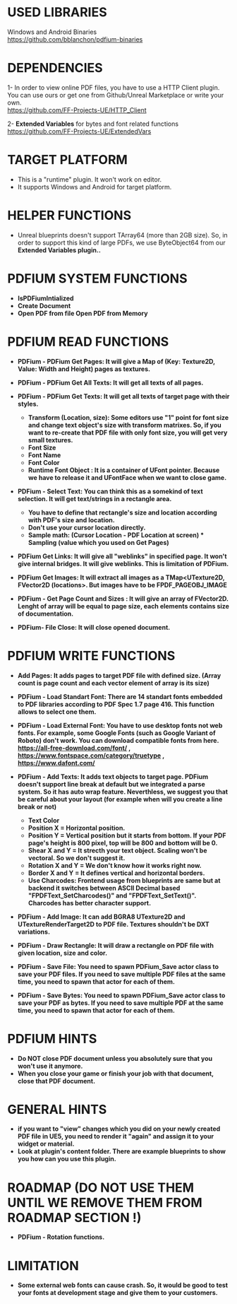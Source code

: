 # USED LIBRARIES
Windows and Android Binaries<br />
https://github.com/bblanchon/pdfium-binaries

# DEPENDENCIES
1- In order to view online PDF files, you have to use a HTTP Client plugin. You can use ours or get one from Github/Unreal Marketplace or write your own.<br />
https://github.com/FF-Projects-UE/HTTP_Client

2- <b>Extended Variables</b> for bytes and font related functions<br />
https://github.com/FF-Projects-UE/ExtendedVars

# TARGET PLATFORM
* This is a "runtime" plugin. It won't work on editor.
* It supports Windows and Android for target platform.

# HELPER FUNCTIONS
* Unreal blueprints doesn't support TArray64<uint8> (more than 2GB size). So, in order to support this kind of large PDFs, we use ByteObject64 from our <b>Extended Variables<b> plugin.</b>.

# PDFIUM SYSTEM FUNCTIONS
* IsPDFiumIntialized
* Create Document
* Open PDF from file
Open PDF from Memory

# PDFIUM READ FUNCTIONS
* <b>PDFium - PDFium Get Pages</b>: It will give a Map of (Key: Texture2D, Value: Width and Height) pages as textures.
* <b>PDFium - PDFium Get All Texts</b>: It will get all texts of all pages.
* <b>PDFium - PDFium Get Texts</b>: It will get all texts of <b>target page</b> with their styles.
	* Transform (Location, size): Some editors use "1" point for font size and change text object's size with transform matrixes. So, if you want to re-create that PDF file with only font size, you will get very small textures.
	* Font Size
	* Font Name
	* Font Color
	* Runtime Font Object : It is a container of UFont pointer. Because we have to release it and UFontFace when we want to close game.

* <b>PDFium - Select Text</b>: You can think this as a somekind of text selection. It will get text/strings in a rectangle area.
	* You have to define that rectangle's size and location according with PDF's size and location.
	* Don't use your cursor location directly.
	* Sample math: (Cursor Location - PDF Location at screen) * Sampling (value which you used on Get Pages)

* <b>PDFium Get Links</b>: It will give all "weblinks" in specified page. It won't give internal bridges. It will give weblinks. This is limitation of PDFium.
* <b>PDFium Get Images</b>: It will extract all images as a TMap<UTexture2D, FVector2D (locations>. But images have to be <b>FPDF_PAGEOBJ_IMAGE</b>
* <b>PDFium - Get Page Count and Sizes </b>: It will give an array of FVector2D. Lenght of array will be equal to page size, each elements contains size of documentation.
* <b>PDFium- File Close</b>: It will close opened document.

# PDFIUM WRITE FUNCTIONS
* <b>Add Pages</b>: It adds pages to target PDF file with defined size. (Array count is page count and each vector element of array is its size)
* <b>PDFium - Load Standart Font</b>: There are 14 standart fonts embedded to PDF libraries according to PDF Spec 1.7 page 416. This function allows to select one them.
* <b>PDFium - Load External Font</b>: You have to use <b>desktop fonts</b> not <b>web fonts</b>. For example, some Google Fonts (such as Google Variant of Roboto) don't work. You can download compatible fonts from here. https://all-free-download.com/font/ , https://www.fontspace.com/category/truetype , https://www.dafont.com/
* <b>PDFium - Add Texts</b>: It adds text objects to target page. PDFium doesn't support line break at default but we integrated a parse system. So it has auto wrap feature. Neverthless, we suggest you that be careful about your layout (for example when will you create a line break or not)
	* Text Color
	* Position X = Horizontal position.
	* Position Y = Vertical position but it starts from bottom. If your PDF page's height is 800 pixel, top will be 800 and bottom will be 0.
	* Shear X and Y = It strecth your text object. Scaling won't be vectoral. So we don't suggest it.
	* Rotation X and Y = We don't know how it works right now.
	* Border X and Y = It defines vertical and horizontal borders.
	* Use Charcodes: Frontend usage from blueprints are same but at backend it switches between ASCII Decimal based "FPDFText_SetCharcodes()" and "FPDFText_SetText()". Charcodes has better character support.

* <b>PDFium - Add Image</b>: It can add BGRA8 UTexture2D and UTextureRenderTarget2D to PDF file. Textures shouldn't be DXT variations.
* <b>PDFium - Draw Rectangle</b>: It will draw a rectangle on PDF file with given location, size and color.
* <b>PDFium - Save File</b>: You need to spawn <b>PDFium_Save</b> actor class to save your PDF files. If you need to save multiple PDF files at the same time, you need to spawn that actor for each of them.
* <b>PDFium - Save Bytes</b>: You need to spawn <b>PDFium_Save</b> actor class to save your PDF as bytes. If you need to save multiple PDF at the same time, you need to spawn that actor for each of them.

# PDFIUM HINTS
* Do NOT close PDF document unless you absolutely sure that you won't use it anymore.
* When you close your game or finish your job with that document, close that PDF document.

# GENERAL HINTS
* if you want to "view" changes which you did on your newly created PDF file in UE5, you need to render it "again" and assign it to your widget or material.
* Look at plugin's content folder. There are example blueprints to show you how can you use this plugin.

# ROADMAP (DO NOT USE THEM UNTIL WE REMOVE THEM FROM ROADMAP SECTION !)
* PDFium - Rotation functions.

# LIMITATION
* Some external web fonts can cause crash. So, it would be good to test your fonts at development stage and give them to your customers.